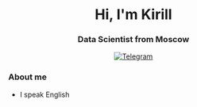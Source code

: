 <div id="header" align="center">
    <h1>Hi, I'm Kirill</h1>
    <h3>Data Scientist from Moscow</h3>
</div>

<div id="socials" align="center">
    <a href="telegram-url">
        <img src="https://img.shields.io/badge/Telegram-blue?style=for-the-badge&logo=telegram&logoColor=white" alt="Telegram"/>
    </a>
</div>

### About me
- I speak English

